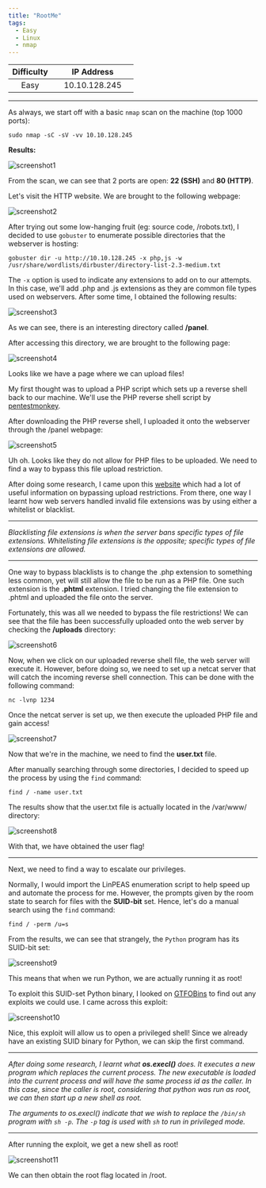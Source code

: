 ```yaml
---
title: "RootMe"
tags:
  - Easy
  - Linux
  - nmap
---
```


| Difficulty |  |  IP Address   |  |
| :--------: |--|:------------: |--|
|    Easy    |  | 10.10.128.245 |  |

---

As always, we start off with a basic `nmap` scan on the machine (top 1000 ports):

```
sudo nmap -sC -sV -vv 10.10.128.245 
```

**Results:**

![screenshot1](../assets/images/rootme/screenshot1.png)

From the scan, we can see that 2 ports are open: **22 (SSH)** and **80 (HTTP)**.

Let's visit the HTTP website. We are brought to the following webpage:

![screenshot2](../assets/images/rootme/screenshot2.png)

After trying out some low-hanging fruit (eg: source code, /robots.txt), I decided to use `gobuster` to enumerate possible directories that the webserver is hosting:

```
gobuster dir -u http://10.10.128.245 -x php,js -w /usr/share/wordlists/dirbuster/directory-list-2.3-medium.txt 
```

The `-x` option is used to indicate any extensions to add on to our attempts. In this case, we'll add .php and .js extensions as they are common file types used on webservers. After some time, I obtained the following results:

![screenshot3](../assets/images/rootme/screenshot3.png)

As we can see, there is an interesting directory called **/panel**. 

After accessing this directory, we are brought to the following page:

![screenshot4](../assets/images/rootme/screenshot4.png)

Looks like we have a page where we can upload files! 

My first thought was to upload a PHP script which sets up a reverse shell back to our machine. We'll use the PHP reverse shell script by [pentestmonkey](https://github.com/pentestmonkey/php-reverse-shell).

After downloading the PHP reverse shell, I uploaded it onto the webserver through the /panel webpage:

![screenshot5](../assets/images/rootme/screenshot5.png)

Uh oh. Looks like they do not allow for PHP files to be uploaded. We need to find a way to bypass this file upload restriction.

After doing some research, I came upon this [website](https://www.exploit-db.com/docs/english/45074-file-upload-restrictions-bypass.pdf) which had a lot of useful information on bypassing upload restrictions. From there, one way I learnt how web servers handled invalid file extensions was by using either a whitelist or blacklist.

---

*Blacklisting file extensions is when the server bans specific types of file extensions. Whitelisting file extensions is the opposite; specific types of file extensions are allowed.*

---

One way to bypass blacklists is to change the .php extension to something less common, yet will still allow the file to be run as a PHP file. One such extension is the **.phtml** extension. I tried changing the file extension to .phtml and uploaded the file onto the server.

Fortunately, this was all we needed to bypass the file restrictions! We can see that the file has been successfully uploaded onto the web server by checking the **/uploads** directory:

![screenshot6](../assets/images/rootme/screenshot6.png)

Now, when we click on our uploaded reverse shell file, the web server will execute it. However, before doing so, we need to set up a netcat server that will catch the incoming reverse shell connection. This can be done with the following command:

```
nc -lvnp 1234
```

Once the netcat server is set up, we then execute the uploaded PHP file and gain access!

![screenshot7](../assets/images/rootme/screenshot7.png)

Now that we're in the machine, we need to find the **user.txt** file. 

After manually searching through some directories, I decided to speed up the process by using the `find` command:

```
find / -name user.txt
```

The results show that the user.txt file is actually located in the /var/www/ directory:

![screenshot8](../assets/images/rootme/screenshot8.png)

With that, we have obtained the user flag!

---

Next, we need to find a way to escalate our privileges. 

Normally, I would import the LinPEAS enumeration script to help speed up and automate the process for me. However, the prompts given by the room state to search for files with the **SUID-bit** set. Hence, let's do a manual search using the `find` command:

```
find / -perm /u=s
```

From the results, we can see that strangely, the `Python` program has its SUID-bit set:

![screenshot9](../assets/images/rootme/screenshot9.png)

This means that when we run Python, we are actually running it as root!

To exploit this SUID-set Python binary, I looked on [GTFOBins](https://gtfobins.github.io/gtfobins/python/) to find out any exploits we could use. I came across this exploit:

![screenshot10](../assets/images/rootme/screenshot10.png)

Nice, this exploit will allow us to open a privileged shell! Since we already have an existing SUID binary for Python, we can skip the first command.

---

*After doing some research, I learnt what **os.execl()** does. It executes a new program which replaces the current process. The new executable is loaded into the current process and will have the same process id as the caller. In this case, since the caller is root, considering that python was run as root, we can then start up a new shell as root.* 

*The arguments to os.execl() indicate that we wish to replace the `/bin/sh` program with `sh -p`. The `-p` tag is used with `sh` to run in privileged mode.*

---

After running the exploit, we get a new shell as root!

![screenshot11](../assets/images/rootme/screenshot11.png)

We can then obtain the root flag located in /root.

